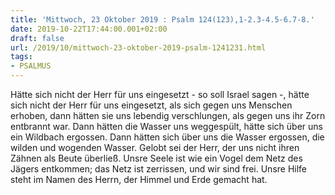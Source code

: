 ```yaml
---
title: 'Mittwoch, 23 Oktober 2019 : Psalm 124(123),1-2.3-4.5-6.7-8.'
date: 2019-10-22T17:44:00.001+02:00
draft: false
url: /2019/10/mittwoch-23-oktober-2019-psalm-1241231.html
tags: 
- PSALMUS
---
```


Hätte sich nicht der Herr für uns eingesetzt - so soll Israel sagen -, hätte sich nicht der Herr für uns eingesetzt, als sich gegen uns Menschen erhoben, dann hätten sie uns lebendig verschlungen, als gegen uns ihr Zorn entbrannt war. Dann hätten die Wasser uns weggespült, hätte sich über uns ein Wildbach ergossen. Dann hätten sich über uns die Wasser ergossen, die wilden und wogenden Wasser. Gelobt sei der Herr, der uns nicht ihren Zähnen als Beute überließ. Unsre Seele ist wie ein Vogel dem Netz des Jägers entkommen; das Netz ist zerrissen, und wir sind frei. Unsre Hilfe steht im Namen des Herrn, der Himmel und Erde gemacht hat.
